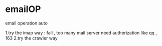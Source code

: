 # emailOP
email operation auto

1.try the imap way  : fail , too many mail server need autherization like qq , 163
2.try the crawler way

